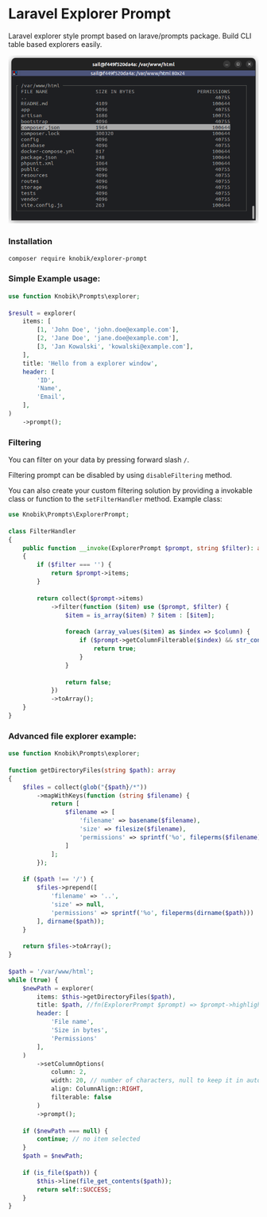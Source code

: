 # Laravel Explorer Prompt

Laravel explorer style prompt based on larave/prompts package. Build CLI table based explorers easily.

<div style="text-align:center">
    <img src="img/files.png" />
</div>

### Installation

```shell
composer require knobik/explorer-prompt
```

### Simple Example usage:
```php
use function Knobik\Prompts\explorer;

$result = explorer(
    items: [
        [1, 'John Doe', 'john.doe@example.com'],
        [2, 'Jane Doe', 'jane.doe@example.com'],
        [3, 'Jan Kowalski', 'kowalski@example.com'],
    ],
    title: 'Hello from a explorer window',
    header: [
        'ID',
        'Name',
        'Email',
    ],
)
    ->prompt();
```

### Filtering
You can filter on your data by pressing forward slash `/`.

Filtering prompt can be disabled by using `disableFiltering` method.

You can also create your custom filtering solution by providing a invokable class or function to the `setFilterHandler` method. Example class:
```php
use Knobik\Prompts\ExplorerPrompt;

class FilterHandler
{
    public function __invoke(ExplorerPrompt $prompt, string $filter): array
    {
        if ($filter === '') {
            return $prompt->items;
        }

        return collect($prompt->items)
            ->filter(function ($item) use ($prompt, $filter) {
                $item = is_array($item) ? $item : [$item];

                foreach (array_values($item) as $index => $column) {
                    if ($prompt->getColumnFilterable($index) && str_contains($column, $filter)) {
                        return true;
                    }
                }

                return false;
            })
            ->toArray();
    }
}
```

### Advanced file explorer example:
```php
use function Knobik\Prompts\explorer;

function getDirectoryFiles(string $path): array
{
    $files = collect(glob("{$path}/*"))
        ->mapWithKeys(function (string $filename) {
            return [
                $filename => [
                    'filename' => basename($filename),
                    'size' => filesize($filename),
                    'permissions' => sprintf('%o', fileperms($filename)),
                ]
            ];
        });

    if ($path !== '/') {
        $files->prepend([
            'filename' => '..',
            'size' => null,
            'permissions' => sprintf('%o', fileperms(dirname($path)))
        ], dirname($path));
    }

    return $files->toArray();
}

$path = '/var/www/html';
while (true) {
    $newPath = explorer(
        items: $this->getDirectoryFiles($path),
        title: $path, //fn(ExplorerPrompt $prompt) => $prompt->highlighted,
        header: [
            'File name',
            'Size in bytes',
            'Permissions'
        ],
    )
        ->setColumnOptions(
            column: 2,
            width: 20, // number of characters, null to keep it in auto mode
            align: ColumnAlign::RIGHT,
            filterable: false 
        )
        ->prompt();

    if ($newPath === null) {
        continue; // no item selected
    }
    $path = $newPath;

    if (is_file($path)) {
        $this->line(file_get_contents($path));
        return self::SUCCESS;
    }
}
```
